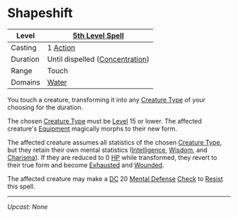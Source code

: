 # Shapeshift

| Level    | [5th Level Spell](5th%20Level%20Spells.md)                               |
| -------- | ------------------------------------------------------------------------- |
| Casting  | 1 [Action](../../../../Game%20Procedures/Core%20Procedures/Action.md)                       |
| Duration | Until dispelled ([Concentration](../../Concentration.md)) |
| Range    | Touch                                                                     |
| Domains  | [Water](../../Spell%20Domains/Water.md)                                |

You touch a creature, transforming it into any [Creature Type](../../../../Resources%20for%20GMs/Creatures/Creature%20Types/{Creature%20Types}.md) of your choosing for the duration.

The chosen [Creature Type](../../../../Resources%20for%20GMs/Creatures/Creature%20Types/{Creature%20Types}.md) must be [Level](../../../../Player%20Characters/Derived%20Statistics/Level.md) 15 or lower. The affected creature's [Equipment](../../../../Player%20Characters/Derived%20Statistics/Equipment.md) magically morphs to their new form.

The affected creature assumes all statistics of the chosen [Creature Type](../../../../Resources%20for%20GMs/Creatures/Creature%20Types/{Creature%20Types}.md), but they retain their own mental statistics ([Intelligence](../../../../Player%20Characters/The%20Ability%20Scores/Intelligence.md), [Wisdom](../../../../Player%20Characters/The%20Ability%20Scores/Wisdom.md), and [Charisma](../../../../Player%20Characters/The%20Ability%20Scores/Charisma.md)). If they are reduced to 0 [HP](../../../../Player%20Characters/Derived%20Statistics/Hit%20Points.md) while transformed, they revert to their true form and become [Exhausted](../../../../Game%20Procedures/Conditions/Exhausted.md) and [Wounded](../../../../Game%20Procedures/Conditions/Wounded.md).

The affected creature may make a [DC](../../../../Game%20Procedures/Core%20Procedures/DC.md) 20 [Mental Defense](../../../../Player%20Characters/Derived%20Statistics/Mental%20Defense.md) [Check](../../../../Game%20Procedures/Core%20Procedures/Check.md) to [Resist](../../Resist.md) this spell.

---
*Upcast: None*
